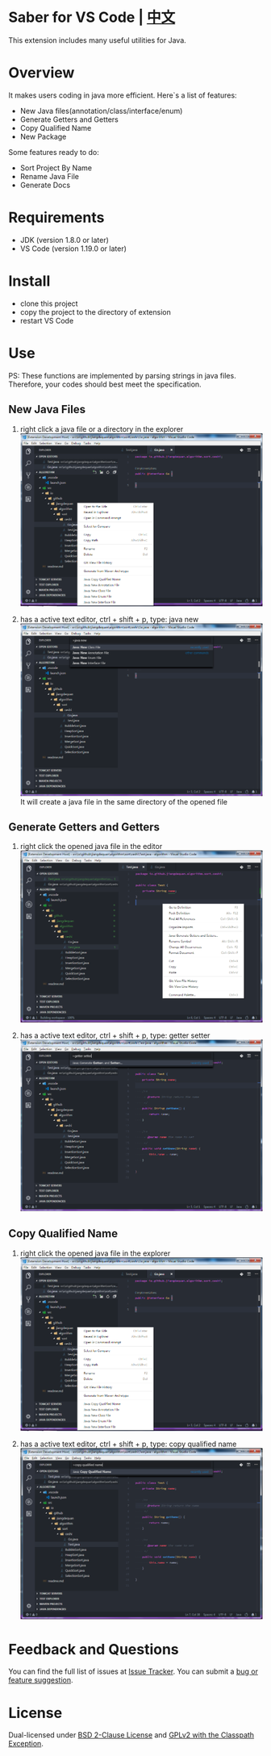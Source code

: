 # Saber for VS Code | [中文](README_CN.md)
This extension includes many useful utilities for Java. 

# Overview
It makes users coding in java more efficient. Here`s a list of features:
* New Java files(annotation/class/interface/enum)
* Generate Getters and Getters
* Copy Qualified Name
* New Package

Some features ready to do:
* Sort Project By Name
* Rename Java File
* Generate Docs

# Requirements
* JDK (version 1.8.0 or later)
* VS Code (version 1.19.0 or later)

# Install
* clone this project
* copy the project to the directory of extension
* restart VS Code

# Use
PS: These functions are implemented by parsing strings in java files. Therefore, your codes should best meet the specification.
## New Java Files
1. right click a java file or a directory in the explorer
![Alt text](./preview/saber.new.file.png)

2. has a active text editor, ctrl + shift + p, type: java new
![Alt text](./preview/saber.new.file.p.png)
It will create a java file in the same directory of the opened file

## Generate Getters and Getters
1. right click the opened java file in the editor
![Alt text](./preview/saber.getter.setter.png)

2. has a active text editor, ctrl + shift + p, type: getter setter
![Alt text](./preview/saber.getter.setter.p.png)

## Copy Qualified Name
1. right click the opened java file in the explorer
![Alt text](./preview/saber.new.file.png)

2. has a active text editor, ctrl + shift + p, type: copy qualified name
![Alt text](./preview/saber.copy.qualified.name.png)

# Feedback and Questions
You can find the full list of issues at [Issue Tracker](https://github.com/jiangdequan/vscode-java-saber/issues). You can submit a [bug or feature suggestion](https://github.com/jiangdequan/vscode-java-saber/issues/new).

# License
Dual-licensed under [BSD 2-Clause License](http://opensource.org/licenses/BSD-2-Clause) and [GPLv2 with the Classpath Exception](http://openjdk.java.net/legal/gplv2+ce.html).